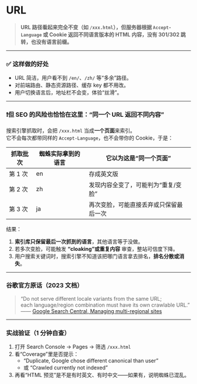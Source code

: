 # URL

> **URL 路径看起来完全不变（如 `/xxx.html`），但服务器根据 `Accept-Language` 或 Cookie 返回不同语言版本的 HTML 内容，没有 301/302 跳转，也没有语言前缀。**

---

### ✅ 这样做的好处

- URL 简洁，用户看不到 `/en/`、`/zh/` 等“多余”路径。  
- 对前端路由、静态资源路径、缓存 key 都不用改。  
- 用户切换语言后，地址栏不会变，体验“丝滑”。

---

### ❗但 SEO 的风险也恰恰在这里：**“同一个 URL 返回不同内容”**

搜索引擎抓取时，会把 `/xxx.html` 当成**一个页面**来索引。  
它不会每次都带同样的 `Accept-Language`，也不会带你的 Cookie，于是：

| 抓取批次 | 蜘蛛实际拿到的语言 | 它以为这是“同一个页面” |
|----------|--------------------|------------------------|
| 第 1 次  | en                 | 存成英文版             |
| 第 2 次  | zh                 | 发现内容全变了，可能判为“重复/变脸” |
| 第 3 次  | ja                 | 再次变脸，可能直接丢弃或只保留最后一次 |

结果：

1. **索引库只保留最后一次抓到的语言**，其他语言等于没做。  
2. 若多次变脸，可能触发 **“cloaking”或重复内容** 审查，整站可信度下降。  
3. 用户搜索关键词时，搜索引擎不知道该把哪门语言拿去排名，**排名分散或消失**。

---

### 谷歌官方原话（2023 文档）

> “Do not serve different locale variants from the same URL;  
> each language/region combination must have its own crawlable URL.”  
> —— [Google Search Central, Managing multi-regional sites](https://developers.google.com/search/docs/specialty/international/managing-multi-regional-sites)

---

### 实战验证（1 分钟自查）

1. 打开 Search Console → Pages → 筛选 `/xxx.html`  
2. 看“Coverage”里是否提示：  
   - “Duplicate, Google chose different canonical than user”  
   - 或 “Crawled currently not indexed”  
3. 再看“HTML 预览”是不是有时英文、有时中文——如果有，说明蜘蛛已混乱。
